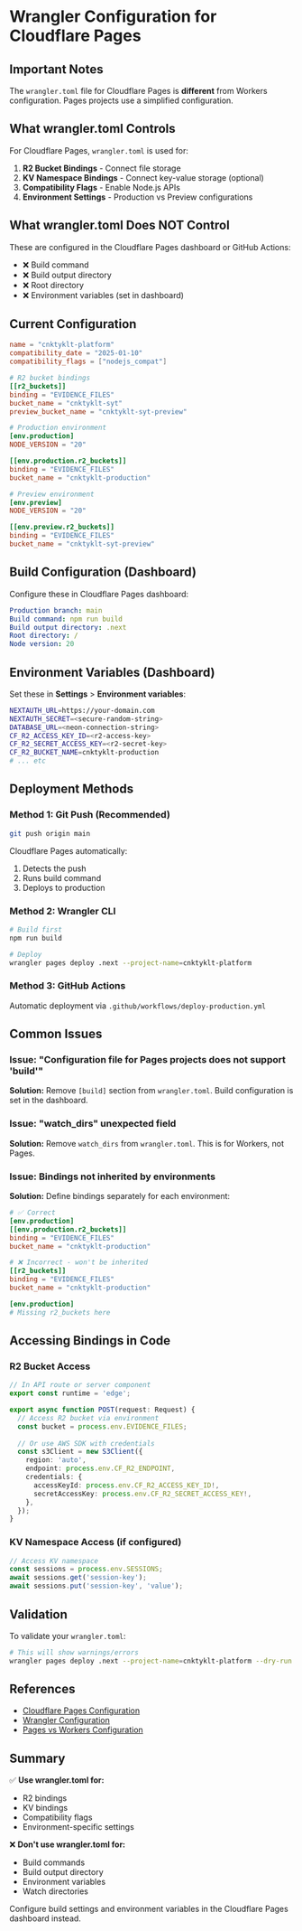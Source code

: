 # Wrangler Configuration for Cloudflare Pages

## Important Notes

The `wrangler.toml` file for Cloudflare Pages is **different** from Workers configuration. Pages projects use a simplified configuration.

## What wrangler.toml Controls

For Cloudflare Pages, `wrangler.toml` is used for:

1. **R2 Bucket Bindings** - Connect file storage
2. **KV Namespace Bindings** - Connect key-value storage (optional)
3. **Compatibility Flags** - Enable Node.js APIs
4. **Environment Settings** - Production vs Preview configurations

## What wrangler.toml Does NOT Control

These are configured in the Cloudflare Pages dashboard or GitHub Actions:

- ❌ Build command
- ❌ Build output directory
- ❌ Root directory
- ❌ Environment variables (set in dashboard)

## Current Configuration

```toml
name = "cnktyklt-platform"
compatibility_date = "2025-01-10"
compatibility_flags = ["nodejs_compat"]

# R2 bucket bindings
[[r2_buckets]]
binding = "EVIDENCE_FILES"
bucket_name = "cnktyklt-syt"
preview_bucket_name = "cnktyklt-syt-preview"

# Production environment
[env.production]
NODE_VERSION = "20"

[[env.production.r2_buckets]]
binding = "EVIDENCE_FILES"
bucket_name = "cnktyklt-production"

# Preview environment
[env.preview]
NODE_VERSION = "20"

[[env.preview.r2_buckets]]
binding = "EVIDENCE_FILES"
bucket_name = "cnktyklt-syt-preview"
```

## Build Configuration (Dashboard)

Configure these in Cloudflare Pages dashboard:

```yaml
Production branch: main
Build command: npm run build
Build output directory: .next
Root directory: /
Node version: 20
```

## Environment Variables (Dashboard)

Set these in **Settings** > **Environment variables**:

```bash
NEXTAUTH_URL=https://your-domain.com
NEXTAUTH_SECRET=<secure-random-string>
DATABASE_URL=<neon-connection-string>
CF_R2_ACCESS_KEY_ID=<r2-access-key>
CF_R2_SECRET_ACCESS_KEY=<r2-secret-key>
CF_R2_BUCKET_NAME=cnktyklt-production
# ... etc
```

## Deployment Methods

### Method 1: Git Push (Recommended)

```bash
git push origin main
```

Cloudflare Pages automatically:
1. Detects the push
2. Runs build command
3. Deploys to production

### Method 2: Wrangler CLI

```bash
# Build first
npm run build

# Deploy
wrangler pages deploy .next --project-name=cnktyklt-platform
```

### Method 3: GitHub Actions

Automatic deployment via `.github/workflows/deploy-production.yml`

## Common Issues

### Issue: "Configuration file for Pages projects does not support 'build'"

**Solution:** Remove `[build]` section from `wrangler.toml`. Build configuration is set in the dashboard.

### Issue: "watch_dirs" unexpected field

**Solution:** Remove `watch_dirs` from `wrangler.toml`. This is for Workers, not Pages.

### Issue: Bindings not inherited by environments

**Solution:** Define bindings separately for each environment:

```toml
# ✅ Correct
[env.production]
[[env.production.r2_buckets]]
binding = "EVIDENCE_FILES"
bucket_name = "cnktyklt-production"

# ❌ Incorrect - won't be inherited
[[r2_buckets]]
binding = "EVIDENCE_FILES"
bucket_name = "cnktyklt-production"

[env.production]
# Missing r2_buckets here
```

## Accessing Bindings in Code

### R2 Bucket Access

```typescript
// In API route or server component
export const runtime = 'edge';

export async function POST(request: Request) {
  // Access R2 bucket via environment
  const bucket = process.env.EVIDENCE_FILES;
  
  // Or use AWS SDK with credentials
  const s3Client = new S3Client({
    region: 'auto',
    endpoint: process.env.CF_R2_ENDPOINT,
    credentials: {
      accessKeyId: process.env.CF_R2_ACCESS_KEY_ID!,
      secretAccessKey: process.env.CF_R2_SECRET_ACCESS_KEY!,
    },
  });
}
```

### KV Namespace Access (if configured)

```typescript
// Access KV namespace
const sessions = process.env.SESSIONS;
await sessions.get('session-key');
await sessions.put('session-key', 'value');
```

## Validation

To validate your `wrangler.toml`:

```bash
# This will show warnings/errors
wrangler pages deploy .next --project-name=cnktyklt-platform --dry-run
```

## References

- [Cloudflare Pages Configuration](https://developers.cloudflare.com/pages/platform/functions/bindings/)
- [Wrangler Configuration](https://developers.cloudflare.com/workers/wrangler/configuration/)
- [Pages vs Workers Configuration](https://developers.cloudflare.com/pages/platform/functions/)

## Summary

✅ **Use wrangler.toml for:**
- R2 bindings
- KV bindings
- Compatibility flags
- Environment-specific settings

❌ **Don't use wrangler.toml for:**
- Build commands
- Build output directory
- Environment variables
- Watch directories

Configure build settings and environment variables in the Cloudflare Pages dashboard instead.

